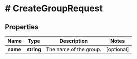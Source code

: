 # # CreateGroupRequest

## Properties

Name | Type | Description | Notes
------------ | ------------- | ------------- | -------------
**name** | **string** | The name of the group. | [optional]

